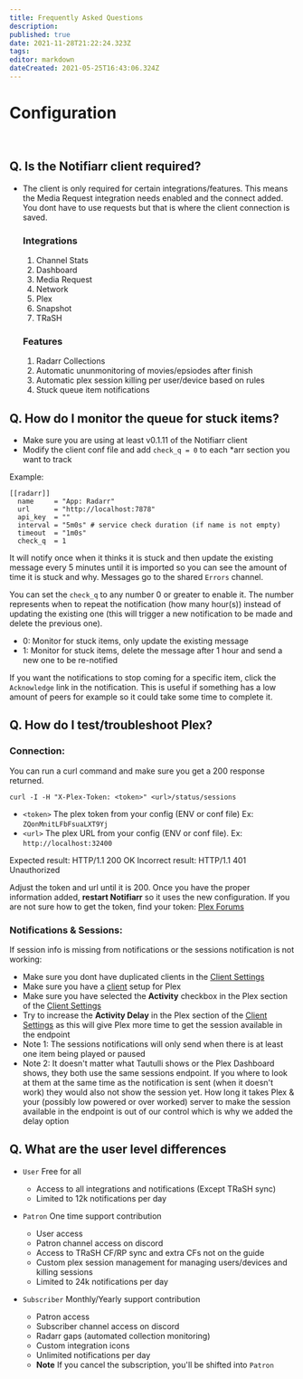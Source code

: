 ```yaml
---
title: Frequently Asked Questions
description: 
published: true
date: 2021-11-28T21:22:24.323Z
tags: 
editor: markdown
dateCreated: 2021-05-25T16:43:06.324Z
---
```


# Configuration
<br>

## Q. Is the Notifiarr client required?

- The client is only required for certain integrations/features. This means the Media Request integration needs enabled and the connect added. You dont have to use requests but that is where the client connection is saved.

	### Integrations
    1. Channel Stats
    1. Dashboard
    1. Media Request
    1. Network 
    1. Plex 
    1. Snapshot
    1. TRaSH 

  ### Features
    1. Radarr Collections
    1. Automatic ununmonitoring of movies/epsiodes after finish
    1. Automatic plex session killing per user/device based on rules
    1. Stuck queue item notifications

## Q. How do I monitor the queue for stuck items?

- Make sure you are using at least v0.1.11 of the Notifiarr client
- Modify the client conf file and add `check_q = 0` to each \*arr section you want to track

Example:
```
[[radarr]]
  name     = "App: Radarr"
  url      = "http://localhost:7878"
  api_key  = ""
  interval = "5m0s" # service check duration (if name is not empty)
  timeout  = "1m0s"
  check_q  = 1
```

It will notify once when it thinks it is stuck and then update the existing message every 5 minutes until it is imported so you can see the amount of time it is stuck and why. Messages go to the shared `Errors` channel.

You can set the `check_q` to any number 0 or greater to enable it. The number represents when to repeat the notification (how many hour(s)) instead of updating the existing one (this will trigger a new notification to be made and delete the previous one).

- 0: Monitor for stuck items, only update the existing message
- 1: Monitor for stuck items, delete the message after 1 hour and send a new one to be re-notified

If you want the notifications to stop coming for a specific item, click the `Acknowledge` link in the notification. This is useful if something has a low amount of peers for example so it could take some time to complete it.

## Q. How do I test/troubleshoot Plex?

### Connection:
You can run a curl command and make sure you get a 200 response returned. 

```curl -I -H "X-Plex-Token: <token>" <url>/status/sessions```

- `<token>` The plex token from your config (ENV or conf file) Ex: `ZQonMnitLFbFsuaLXT9Yj`
- `<url>` The plex URL from your config (ENV or conf file). Ex: `http://localhost:32400`


Expected result: HTTP/1.1 200 OK
Incorrect result: HTTP/1.1 401 Unauthorized

Adjust the token and url until it is 200. Once you have the proper information added, **restart Notifiarr** so it uses the new configuration. If you are not sure how to get the token, find your token: [Plex Forums](https://support.plex.tv/articles/204059436-finding-an-authentication-token-x-plex-token/)

### Notifications & Sessions:
If session info is missing from notifications or the sessions notification is not working:

- Make sure you dont have duplicated clients in the [Client Settings](https://notifiarr.wiki/en/Website/ClientConfiguration)
- Make sure you have a [client](https://notifiarr.wiki/en/Website/ClientConfiguration) setup for Plex
- Make sure you have selected the **Activity** checkbox in the Plex section of the [Client Settings](https://notifiarr.wiki/en/Website/ClientConfiguration)
- Try to increase the **Activity Delay** in the Plex section of the [Client Settings](https://notifiarr.wiki/en/Website/ClientConfiguration) as this will give Plex more time to get the session available in the endpoint
- Note 1: The sessions notifications will only send when there is at least one item being played or paused
- Note 2: It doesn't matter what Tautulli shows or the Plex Dashboard shows, they both use the same sessions endpoint. If you where to look at them at the same time as the notification is sent (when it doesn't work) they would also not show the session yet. How long it takes Plex & your (possibly low powered or over worked) server to make the session available in the endpoint is out of our control which is why we added the delay option

## Q. What are the user level differences
- `User` Free for all
	- Access to all integrations and notifications (Except TRaSH sync) 
  - Limited to 12k notifications per day

- `Patron` One time support contribution
	- User access
  - Patron channel access on discord
  - Access to TRaSH CF/RP sync and extra CFs not on the guide
  - Custom plex session management for managing users/devices and killing sessions
  - Limited to 24k notifications per day

- `Subscriber` Monthly/Yearly support contribution
	- Patron access
  - Subscriber channel access on discord
  - Radarr gaps (automated collection monitoring)
  - Custom integration icons
  - Unlimited notifications per day
  - **Note** If you cancel the subscription, you'll be shifted into `Patron`